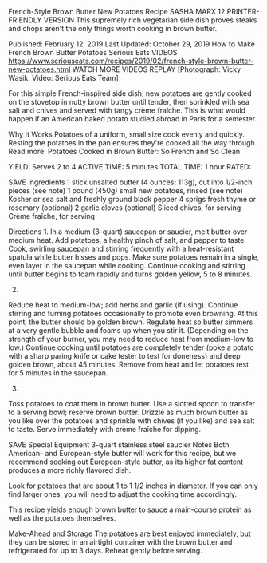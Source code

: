 French-Style Brown Butter New Potatoes Recipe
SASHA MARX
12     PRINTER-FRIENDLY VERSION
This supremely rich vegetarian side dish proves steaks and chops aren't the only things worth cooking in brown butter.

Published: February 12, 2019 Last Updated: October 29, 2019
How to Make French Brown Butter Potatoes
Serious Eats
VIDEOS
   https://www.seriouseats.com/recipes/2019/02/french-style-brown-butter-new-potatoes.html
WATCH MORE VIDEOS
REPLAY
[Photograph: Vicky Wasik. Video: Serious Eats Team]

For this simple French-inspired side dish, new potatoes are gently cooked on the stovetop in nutty brown butter until tender, then sprinkled with sea salt and chives and served with tangy crème fraîche. This is what would happen if an American baked potato studied abroad in Paris for a semester.

Why It Works
Potatoes of a uniform, small size cook evenly and quickly.
Resting the potatoes in the pan ensures they're cooked all the way through.
Read more: Potatoes Cooked in Brown Butter: So French and So Clean

YIELD:
Serves 2 to 4
ACTIVE TIME:
5 minutes
TOTAL TIME:
1 hour
RATED:
    
 SAVE
Ingredients
1 stick unsalted butter (4 ounces; 113g), cut into 1/2-inch pieces (see note)
1 pound (450g) small new potatoes, rinsed (see note)
Kosher or sea salt and freshly ground black pepper
4 sprigs fresh thyme or rosemary (optional)
2 garlic cloves (optional)
Sliced chives, for serving
Crème fraîche, for serving

Directions
1.
In a medium (3-quart) saucepan or saucier, melt butter over medium heat. Add potatoes, a healthy pinch of salt, and pepper to taste. Cook, swirling saucepan and stirring frequently with a heat-resistant spatula while butter hisses and pops. Make sure potatoes remain in a single, even layer in the saucepan while cooking. Continue cooking and stirring until butter begins to foam rapidly and turns golden yellow, 5 to 8 minutes.

2.
Reduce heat to medium-low; add herbs and garlic (if using). Continue stirring and turning potatoes occasionally to promote even browning. At this point, the butter should be golden brown. Regulate heat so butter simmers at a very gentle bubble and foams up when you stir it. (Depending on the strength of your burner, you may need to reduce heat from medium-low to low.) Continue cooking until potatoes are completely tender (poke a potato with a sharp paring knife or cake tester to test for doneness) and deep golden brown, about 45 minutes. Remove from heat and let potatoes rest for 5 minutes in the saucepan.

3.
Toss potatoes to coat them in brown butter. Use a slotted spoon to transfer to a serving bowl; reserve brown butter. Drizzle as much brown butter as you like over the potatoes and sprinkle with chives (if you like) and sea salt to taste. Serve immediately with crème fraîche for dipping.

 SAVE
Special Equipment
3-quart stainless steel saucier
Notes
Both American- and European-style butter will work for this recipe, but we recommend seeking out European-style butter, as its higher fat content produces a more richly flavored dish.

Look for potatoes that are about 1 to 1 1/2 inches in diameter. If you can only find larger ones, you will need to adjust the cooking time accordingly.

This recipe yields enough brown butter to sauce a main-course protein as well as the potatoes themselves.

Make-Ahead and Storage
The potatoes are best enjoyed immediately, but they can be stored in an airtight container with the brown butter and refrigerated for up to 3 days. Reheat gently before serving.